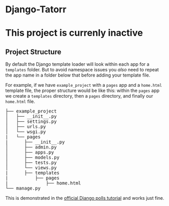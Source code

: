 # Django-Tatorr
<h1> This project is currenly inactive </h1>
<h2>Project Structure</h2>

<p>By default the Django template loader will look within each app for a <code>templates</code> folder. But to avoid namespace issues you <em>also</em> need to repeat the app name in a folder below that before adding your template file.</p>
<p>For example, if we have <code>example_project</code> with a <code>pages</code> app and a <code>home.html</code> template file, the proper structure would be like this: within the <code>pages</code> app we create a <code>templates</code> directory, then a <code>pages</code> directory, and finally our <code>home.html</code> file.</p>
<div class="codehilite"><pre><span></span><span class="err">├── example_project</span>
<span class="err">│   ├── __init__.py</span>
<span class="err">│   ├── settings.py</span>
<span class="err">│   ├── urls.py</span>
<span class="err">│   └── wsgi.py</span>
<span class="err">|   └── pages</span>
<span class="err">|      ├── __init__.py</span>
<span class="err">│      ├── admin.py</span>
<span class="err">│      ├── apps.py</span>
<span class="err">│      ├── models.py</span>
<span class="err">│      ├── tests.py</span>
<span class="err">│      └── views.py</span>
<span class="err">|      ├── templates</span>
<span class="err">|          ├── pages</span>
<span class="err">|              ├── home.html</span>
<span class="err">└── manage.py</span>
</pre></div>
<p>This is demonstrated in the <a href="https://docs.djangoproject.com/en/dev/intro/">official Django polls tutorial</a> and works just fine.</p>
